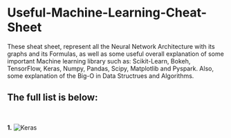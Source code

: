 # Useful-Machine-Learning-Cheat-Sheet
These sheat sheet, represent all the Neural Network Architecture with its graphs and its Formulas, as well as some useful overall explanation of some important Machine learning library such as: Scikit-Learn, Bokeh, TensorFlow, Keras, Numpy, Pandas, Scipy, Matplotlib and Pyspark. Also, some explanation of the Big-O in Data Structrues and Algorithms. 
## The full list is below:
<br>

**1.** ![Keras]("https://github.com/samiarja/Useful-Machine-Learning-Cheat-Sheet/blob/master/Keras_Cheat_Sheet_Python.pdf")
